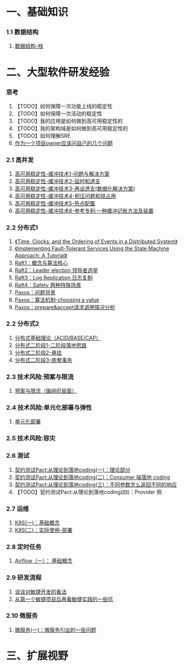 # 一、基础知识

### 1.1 数据结构

1. [数据结构-栈](https://github.com/MikasaLevi/mydata/issues/14)

# 二、大型软件研发经验

### 思考

1. 【TODO】如何保障一次功能上线的稳定性
2. 【TODO】如何保障一次活动的稳定性
2. 【TODO】我的应用是如何做到高可用稳定性的
3. 【TODO】我的架构域是如何做到高可用稳定性的
4. 【TODO】如何理解SRE
5. [作为一个项目owner应该问自己的几个问题](https://github.com/MikasaLevi/mydata/issues/24)

### 2.1 高并发

1. [高可用稳定性-缓冲技术1-问题与解决方案](https://github.com/MikasaLevi/mydata/issues/1)
2. [高可用稳定性-缓冲技术2-延时和透支](https://github.com/MikasaLevi/mydata/issues/19)
3. [高可用稳定性-缓冲技术3-再谈透支(数据化解决方案) ](https://github.com/MikasaLevi/mydata/issues/20)
4. [高可用稳定性-缓冲技术4-积压问题和锁占用](https://github.com/MikasaLevi/mydata/issues/21)
5. [高可用稳定性-缓冲技术5-热点配置](https://github.com/MikasaLevi/mydata/issues/22)
6. [高可用稳定性-缓冲技术6-参考专利:一种缓冲记账方法及装置](https://github.com/MikasaLevi/mydata/issues/23)

### 2.2 分布式1

1. [《Time, Clocks, and the Ordering of Events in a Distributed System》](https://github.com/MikasaLevi/mydata/issues/2)
2. [《Implementing Fault-Tolerant Services Using the State Machine Approach: A Tutorial》](https://github.com/MikasaLevi/mydata/issues/4)
3. [Raft1：概念与算法核心](https://github.com/MikasaLevi/mydata/issues/5)
4. [Raft2：Leader election 领导者选举](https://github.com/MikasaLevi/mydata/issues/6)
5. [Raft3：Log Replication 日志复制](https://github.com/MikasaLevi/mydata/issues/7)
6. [Raft4：Safety 两种特殊场景](https://github.com/MikasaLevi/mydata/issues/8)
7. [Paxos：问题背景](https://github.com/MikasaLevi/mydata/issues/9)
8. [Paxos：算法机制-choosing a value](https://github.com/MikasaLevi/mydata/issues/10)
9. [Paxos：prepare&accept请求调用情况分析](https://github.com/MikasaLevi/mydata/issues/11)

###  2.2 分布式2

1. [分布式基础理论（ACID/BASE/CAP）](https://github.com/MikasaLevi/mydata/issues/15)
2. [分布式二阶段1-二阶段落地思路](https://github.com/MikasaLevi/mydata/issues/16)
3. [分布式二阶段2-悬挂](https://github.com/MikasaLevi/mydata/issues/17)
4. [分布式二阶段3-嵌套事务](https://github.com/MikasaLevi/mydata/issues/18)

### 2.3 技术风险:预案与限流

1. [预案与限流（偏组织层面）](https://github.com/MikasaLevi/mydata/issues/25)

### 2.4 技术风险:单元化部署与弹性

1. [单元化部署](https://github.com/MikasaLevi/mydata/issues/26)

### 2.5 技术风险:容灾

### 2.6 测试

1. [契约测试Pact:从理论到落地coding(一)：理论部分](https://github.com/MikasaLevi/mydata/issues/27)
2. [契约测试Pact:从理论到落地coding(二)：Consumer 端落地 coding](https://github.com/MikasaLevi/mydata/issues/28)
3. [契约测试Pact:从理论到落地coding(三)：不同参数怎么返回不同的响应](https://github.com/MikasaLevi/mydata/issues/29)
4. 【TODO】契约测试Pact:从理论到落地coding(四)：Provider 侧

### 2.7 运维

1. [K8S(一)：基础概念](https://github.com/MikasaLevi/mydata/issues/30)
2. [K8S(二)：实际使用-部署](https://github.com/MikasaLevi/mydata/issues/31)

### 2.8 定时任务

1. [Airflow（一）： 基础概念](https://github.com/MikasaLevi/mydata/issues/32)

### 2.9 研发流程

1. [谈谈对敏捷开发的看法](https://github.com/MikasaLevi/mydata/issues/12)
2. [从第一个敏捷项目后再看敏捷实践的一些坑](https://github.com/MikasaLevi/mydata/issues/13)

### 2.10 微服务

1. [微服务(一)：微服务引出的一些问题](https://github.com/MikasaLevi/mydata/issues/33)

# 三、扩展视野
